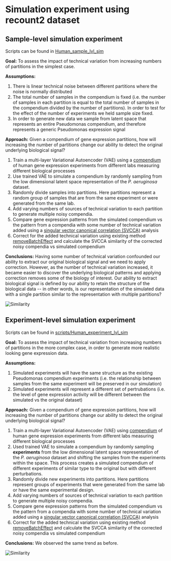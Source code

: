 # Simulation experiment using recount2 dataset 

## Sample-level simulation experiment 
Scripts can be found in [Human_sample_lvl_sim](https://github.com/greenelab/simulate-expression-compendia/tree/master/Human_analysis/Human_sample_lvl_sim)  

**Goal:** 
To assess the impact of technical variation from increasing numbers of partitions in the simplest case.

**Assumptions:**
1. There is linear technical noise between different partitions where the noise is normally distributed
2. The total number of samples in the compendium is fixed (i.e. the number of samples in each partition is equal to the total number of samples in the compendium divided by the number of partitions).  In order to test for the effect of the number of experiments we held sample size fixed.
3. In order to generate new data we sample from latent space that represents an entire Pseudomonas compendium, and therefore represents a generic Pseudomonas expression signal

**Approach:**
Given a compendium of gene expression partitions, how will increasing the number of partitions change our ability to detect the original underlying biological signal?

1. Train a multi-layer Variational Autoencoder (VAE) using a [compendium](https://www.refine.bio) of human gene expression experiments from different labs measuring different biological processes
2. Use trained VAE to simulate a compendium by randomly sampling from the low dimensional latent space representation of the *P. aeruginosa* dataset.  
3. Randomly divide samples into partitions.  Here partitions represent a random group of samples that are from the same experiment or were generated from the same lab.
4. Add varying numbers of sources of technical variation to each partition to generate multiple noisy compendia.
4. Compare gene expression patterns from the simulated compendium vs the pattern from a compendia with some number of technical variation added using a [singular vector canonical correlation (SVCCA)](https://arxiv.org/abs/1706.05806) analysis
5. Correct for the added technical variation using existing method [removeBatchEffect](https://rdrr.io/bioc/limma/man/removeBatchEffect.html) and calculate the SVCCA similarity of the corrected noisy compendia vs simulated compendium

**Conclusions:**
Having some number of technical variation confounded our ability to extract our original biological signal and we need to apply correction.  However, as the number of technical variation increased, it became easier to discover the underlying biological patterns and applying correction removes some of the biology of interest.  Our ability to extract biological signal is defined by our ability to retain the structure of the biological data -- in other words, is our representation of the simulated data with a single partition similar to the representation with multiple partitions?  

![Similarity](https://raw.github.com/greenelab/simulate-expression-compendia/tree/master/results/Human_sample_lvl_sim_svcca.svg?sanitize=true)


## Experiment-level simulation experiment 
Scripts can be found in [scripts/Human_experiment_lvl_sim](https://github.com/greenelab/simulate-expression-compendia/tree/master/Human_analysis/Human_experiment_lvl_sim)  

**Goal:** 
To assess the impact of technical variation from increasing numbers of partitions in the more complex case, in order to generate more realistic looking gene expression data.

**Assumptions:**
1. Simulated experiments will have the same structure as the existing Pseudomonas compendium experiments (i.e. the relationship between samples from the same experiment will be preserved in our simulation)
2. Simulated experiments will represent a different set of pertrubations (i.e. the level of gene expression activity will be different between the simulated vs the original dataset)

**Approach:**
Given a compendium of gene expression partitions, how will increasing the number of partitions change our ability to detect the original underlying biological signal?

1. Train a multi-layer Variational Autoencoder (VAE) using [compendium](https://www.refine.bio) of human gene expression experiments from different labs measuring different biological processes
2. Used trained VAE to simulate a compendium by randomly sampling **experiments** from the low dimensional latent space representation of the *P. aeruginosa* dataset and shifting the samples from the experiments within the space.  This process creates a simulated compendium of different experiments of similar type to the original but with different perturbations.
3. Randomly divide new experiments into partitions.  Here partitions represent groups of experiments that were generated from the same lab or have the same experimental design.
4. Add varying numbers of sources of technical variation to each partition to generate multiple noisy compendia.
5. Compare gene expression patterns from the simulated compendium vs the pattern from a compendia with some number of technical variation added using a [singular vector canonical correlation (SVCCA)](https://arxiv.org/abs/1706.05806) analysis
6. Correct for the added technical variation using existing method [removeBatchEffect](https://rdrr.io/bioc/limma/man/removeBatchEffect.html) and calculate the SVCCA similarity of the corrected noisy compendia vs simulated compendium

**Conclusions:**
We observed the same trend as before.  

![Similarity](https://raw.github.com/greenelab/simulate-expression-compendia/tree/master/results/Human_experiment_lvl_sim_svcca.svg?sanitize=true)
